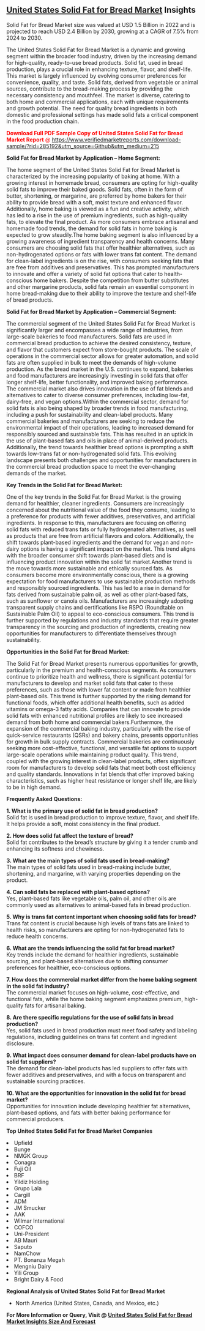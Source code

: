 <h2><a href="https://www.verifiedmarketreports.com/download-sample/?rid=285192&amp;utm_source=Github&amp;utm_medium=215" target="_blank">United States Solid Fat for Bread Market</a> Insights</h2><p>Solid Fat for Bread Market size was valued at USD 1.5 Billion in 2022 and is projected to reach USD 2.4 Billion by 2030, growing at a CAGR of 7.5% from 2024 to 2030.</p><p><p>The United States Solid Fat for Bread Market is a dynamic and growing segment within the broader food industry, driven by the increasing demand for high-quality, ready-to-use bread products. Solid fat, used in bread production, plays a crucial role in enhancing texture, flavor, and shelf-life. This market is largely influenced by evolving consumer preferences for convenience, quality, and taste. Solid fats, derived from vegetable or animal sources, contribute to the bread-making process by providing the necessary consistency and mouthfeel. The market is diverse, catering to both home and commercial applications, each with unique requirements and growth potential. The need for quality bread ingredients in both domestic and professional settings has made solid fats a critical component in the food production chain. <p><span class=""><span style="color: #ff0000;"><strong>Download Full PDF Sample Copy of United States Solid Fat for Bread Market Report</strong> @ </span><a href="https://www.verifiedmarketreports.com/download-sample/?rid=285192&amp;utm_source=Github&amp;utm_medium=215" target="_blank">https://www.verifiedmarketreports.com/download-sample/?rid=285192&amp;utm_source=Github&amp;utm_medium=215</a></span></p></p><p><strong>Solid Fat for Bread Market by Application – Home Segment:</strong></p><p>The home segment of the United States Solid Fat for Bread Market is characterized by the increasing popularity of baking at home. With a growing interest in homemade bread, consumers are opting for high-quality solid fats to improve their baked goods. Solid fats, often in the form of butter, shortening, or margarine, are preferred by home bakers for their ability to provide bread with a soft, moist texture and enhanced flavor. Additionally, home baking is viewed as a fun and creative activity, which has led to a rise in the use of premium ingredients, such as high-quality fats, to elevate the final product. As more consumers embrace artisanal and homemade food trends, the demand for solid fats in home baking is expected to grow steadily.The home baking segment is also influenced by a growing awareness of ingredient transparency and health concerns. Many consumers are choosing solid fats that offer healthier alternatives, such as non-hydrogenated options or fats with lower trans fat content. The demand for clean-label ingredients is on the rise, with consumers seeking fats that are free from additives and preservatives. This has prompted manufacturers to innovate and offer a variety of solid fat options that cater to health-conscious home bakers. Despite the competition from butter substitutes and other margarine products, solid fats remain an essential component in home bread-making due to their ability to improve the texture and shelf-life of bread products.<p><strong>Solid Fat for Bread Market by Application – Commercial Segment:</strong></p><p>The commercial segment of the United States Solid Fat for Bread Market is significantly larger and encompasses a wide range of industries, from large-scale bakeries to food manufacturers. Solid fats are used in commercial bread production to achieve the desired consistency, texture, and flavor that customers expect from store-bought products. The scale of operations in the commercial sector allows for greater automation, and solid fats are often supplied in bulk to meet the demands of high-volume production. As the bread market in the U.S. continues to expand, bakeries and food manufacturers are increasingly investing in solid fats that offer longer shelf-life, better functionality, and improved baking performance. The commercial market also drives innovation in the use of fat blends and alternatives to cater to diverse consumer preferences, including low-fat, dairy-free, and vegan options.Within the commercial sector, demand for solid fats is also being shaped by broader trends in food manufacturing, including a push for sustainability and clean-label products. Many commercial bakeries and manufacturers are seeking to reduce the environmental impact of their operations, leading to increased demand for responsibly sourced and sustainable fats. This has resulted in an uptick in the use of plant-based fats and oils in place of animal-derived products. Additionally, the trend towards healthier bread options is prompting a shift towards low-trans fat or non-hydrogenated solid fats. This evolving landscape presents both challenges and opportunities for manufacturers in the commercial bread production space to meet the ever-changing demands of the market.<p><strong>Key Trends in the Solid Fat for Bread Market:</strong></p><p>One of the key trends in the Solid Fat for Bread Market is the growing demand for healthier, cleaner ingredients. Consumers are increasingly concerned about the nutritional value of the food they consume, leading to a preference for products with fewer additives, preservatives, and artificial ingredients. In response to this, manufacturers are focusing on offering solid fats with reduced trans fats or fully hydrogenated alternatives, as well as products that are free from artificial flavors and colors. Additionally, the shift towards plant-based ingredients and the demand for vegan and non-dairy options is having a significant impact on the market. This trend aligns with the broader consumer shift towards plant-based diets and is influencing product innovation within the solid fat market.Another trend is the move towards more sustainable and ethically sourced fats. As consumers become more environmentally conscious, there is a growing expectation for food manufacturers to use sustainable production methods and responsibly sourced ingredients. This has led to a rise in demand for fats derived from sustainable palm oil, as well as other plant-based fats, such as sunflower or canola oils. Manufacturers are increasingly adopting transparent supply chains and certifications like RSPO (Roundtable on Sustainable Palm Oil) to appeal to eco-conscious consumers. This trend is further supported by regulations and industry standards that require greater transparency in the sourcing and production of ingredients, creating new opportunities for manufacturers to differentiate themselves through sustainability.<p><strong>Opportunities in the Solid Fat for Bread Market:</strong></p><p>The Solid Fat for Bread Market presents numerous opportunities for growth, particularly in the premium and health-conscious segments. As consumers continue to prioritize health and wellness, there is significant potential for manufacturers to develop and market solid fats that cater to these preferences, such as those with lower fat content or made from healthier plant-based oils. This trend is further supported by the rising demand for functional foods, which offer additional health benefits, such as added vitamins or omega-3 fatty acids. Companies that can innovate to provide solid fats with enhanced nutritional profiles are likely to see increased demand from both home and commercial bakers.Furthermore, the expansion of the commercial baking industry, particularly with the rise of quick-service restaurants (QSRs) and bakery chains, presents opportunities for growth in bulk supply contracts. Commercial bakeries are continuously seeking more cost-effective, functional, and versatile fat options to support large-scale operations while maintaining product quality. This trend, coupled with the growing interest in clean-label products, offers significant room for manufacturers to develop solid fats that meet both cost efficiency and quality standards. Innovations in fat blends that offer improved baking characteristics, such as higher heat resistance or longer shelf life, are likely to be in high demand.<p><strong>Frequently Asked Questions:</strong></p><p><strong>1. What is the primary use of solid fat in bread production?</strong><br>Solid fat is used in bread production to improve texture, flavor, and shelf life. It helps provide a soft, moist consistency in the final product.</p><p><strong>2. How does solid fat affect the texture of bread?</strong><br>Solid fat contributes to the bread’s structure by giving it a tender crumb and enhancing its softness and chewiness.</p><p><strong>3. What are the main types of solid fats used in bread-making?</strong><br>The main types of solid fats used in bread-making include butter, shortening, and margarine, with varying properties depending on the product.</p><p><strong>4. Can solid fats be replaced with plant-based options?</strong><br>Yes, plant-based fats like vegetable oils, palm oil, and other oils are commonly used as alternatives to animal-based fats in bread production.</p><p><strong>5. Why is trans fat content important when choosing solid fats for bread?</strong><br>Trans fat content is crucial because high levels of trans fats are linked to health risks, so manufacturers are opting for non-hydrogenated fats to reduce health concerns.</p><p><strong>6. What are the trends influencing the solid fat for bread market?</strong><br>Key trends include the demand for healthier ingredients, sustainable sourcing, and plant-based alternatives due to shifting consumer preferences for healthier, eco-conscious options.</p><p><strong>7. How does the commercial market differ from the home baking segment in the solid fat industry?</strong><br>The commercial market focuses on high-volume, cost-effective, and functional fats, while the home baking segment emphasizes premium, high-quality fats for artisanal baking.</p><p><strong>8. Are there specific regulations for the use of solid fats in bread production?</strong><br>Yes, solid fats used in bread production must meet food safety and labeling regulations, including guidelines on trans fat content and ingredient disclosure.</p><p><strong>9. What impact does consumer demand for clean-label products have on solid fat suppliers?</strong><br>The demand for clean-label products has led suppliers to offer fats with fewer additives and preservatives, and with a focus on transparent and sustainable sourcing practices.</p><p><strong>10. What are the opportunities for innovation in the solid fat for bread market?</strong><br>Opportunities for innovation include developing healthier fat alternatives, plant-based options, and fats with better baking performance for commercial producers.</p></p><p><strong>Top United States Solid Fat for Bread Market Companies</strong></p><div data-test-id=""><p><li>Upfield</li><li> Bunge</li><li> NMGK Group</li><li> Conagra</li><li> Fuji Oil</li><li> BRF</li><li> Yildiz Holding</li><li> Grupo Lala</li><li> Cargill</li><li> ADM</li><li> JM Smucker</li><li> AAK</li><li> Wilmar International</li><li> COFCO</li><li> Uni-President</li><li> AB Mauri</li><li> Saputo</li><li> NamChow</li><li> PT. Bonanza Megah</li><li> Mengniu Dairy</li><li> Yili Group</li><li> Bright Dairy & Food</li></p><div><strong>Regional Analysis of&nbsp;United States Solid Fat for Bread Market</strong></div><ul><li dir="ltr"><p dir="ltr">North America&nbsp;(United States, Canada, and Mexico, etc.)</p></li></ul><p><strong>For More Information or Query, Visit @&nbsp;</strong><strong><a href="https://www.verifiedmarketreports.com/product/solid-fat-for-bread-market/?utm_source=Github&amp;utm_medium=215" target="_blank">United States Solid Fat for Bread Market Insights Size And Forecast</a></strong></p></div>
